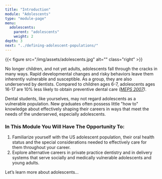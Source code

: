 ```yaml
---
title: "Introduction"
module: "Adolescents"
type: "module-page"
menu:
  adolescents:
    parent: "adolescents"
    weight: 2
depth: 3
next: "../defining-adolescent-populations/"
---
```

<div class="pageblock"><p>{{< figure src="/img/assets/adolescents.jpg" alt="" class="right" >}}</p>
<p>No longer children, and not yet adults, adolescents fall through the cracks in many ways. Rapid developmental changes and risky behaviors leave them inherently vulnerable and susceptible. As a group, they are also underserved by dentists. Compared to children ages 6-7, adolescents ages 16-17 are 10% less likely to obtain preventive dental care <em>(<a href="http://meps.ahrq.gov/mepsweb/data_files/publications/cb17/cb17.pdf" target="_blank">MEPS 2007</a>)</em>.</p>
<p>Dental students, like yourselves, may not regard adolescents as a vulnerable population. New graduates often possess little "how to" knowledge about effectively shaping their careers in ways that meet the needs of the underserved, especially adolescents.</p>
</div><h3>In This Module You Will Have The Opportunity To:</h3><div class="pageblock"><ol>
<li>Familiarize yourself with the US adolescent population, their oral health status and the special considerations needed to effectively care for them throughout your career.</li>
<li>Explore alternative careers in private practice dentistry and in delivery systems that serve socially and medically vulnerable adolescents and young adults.</li>
</ol>
</div><div class="pageblock"><p>Let’s learn more about adolescents…</p>
</div>